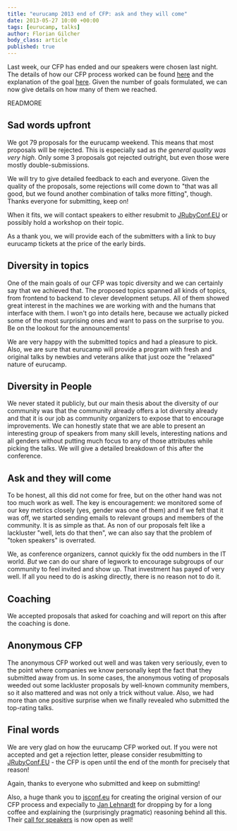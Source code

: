 ```yaml
---
title: "eurucamp 2013 end of CFP: ask and they will come"
date: 2013-05-27 10:00 +00:00
tags: [eurucamp, talks]
author: Florian Gilcher
body_class: article
published: true
---
```


Last week, our CFP has ended and our speakers were chosen last night. The details of how our CFP process worked can be found [here](http://2013.eurucamp.org/cfp) and the explanation of the goal [here](http://blog.eurucamp.org/2013/04/25/cfp-process). Given the number of goals formulated, we can now give details on how many of them we reached.

READMORE

## Sad words upfront

We got 79 proposals for the eurucamp weekend. This means that most proposals will be rejected. This is especially sad as *the general quality was very high*. Only some 3 proposals got rejected outright, but even those were mostly double-submissions.

We will try to give detailed feedback to each and everyone. Given the quality of the proposals, some rejections will come down to "that was all good, but we found another combination of talks more fitting", though. Thanks everyone for submitting, keep on!

When it fits, we will contact speakers to either resubmit to [JRubyConf.EU](http://2013.jrubyconf.eu) or possibly hold a workshop on their topic.

As a thank you, we will provide each of the submitters with a link to buy eurucamp tickets at the price of the early birds.

## Diversity in topics

One of the main goals of our CFP was topic diversity and we can certainly say that we achieved that. The proposed topics spanned all kinds of topics, from frontend to backend to clever development setups. All of them showed great interest in the machines we are working with and the humans that interface with them. I won't go into details here, because we actually picked some of the most surprising ones and want to pass on the surprise to you. Be on the lookout for the announcements!

We are very happy with the submitted topics and had a pleasure to pick. Also, we are sure that eurucamp will provide a program with fresh and original talks by newbies and veterans alike that just ooze the "relaxed" nature of eurucamp.

## Diversity in People

We never stated it publicly, but our main thesis about the diversity of our community was that the community already offers a lot diversity already and that it is our job as community organizers to expose that to encourage improvements. We can honestly state that we are able to present an interesting group of speakers from many skill levels, interesting nations and all genders without putting much focus to any of those attributes while picking the talks. We will give a detailed breakdown of this after the conference.

## Ask and they will come

To be honest, all this did not come for free, but on the other hand was not too much work as well. The key is encouragement: we monitored some of our key metrics closely (yes, gender was one of them) and if we felt that it was off, we started sending emails to relevant groups and members of the community. It is as simple as that. As non of our proposals felt like a lackluster "well, lets do that then", we can also say that the problem of "token speakers" is overrated.

We, as conference organizers, cannot quickly fix the odd numbers in the IT world. _But_ we can do our share of legwork to encourage subgroups of our community to feel invited and show up. That investment has payed of very well. If all you need to do is asking directly, there is no reason not to do it.

## Coaching

We accepted proposals that asked for coaching and will report on this after the coaching is done.

## Anonymous CFP

The anonymous CFP worked out well and was taken very seriously, even to the point where companies we know personally kept the fact that they submitted away from us. In some cases, the anonymous voting of proposals weeded out some lackluster proposals by well-known community members, so it also mattered and was not only a trick without value. Also, we had more than one positive surprise when we finally revealed who submitted the top-rating talks.

## Final words

We are very glad on how the eurucamp CFP worked out. If you were not accepted and get a rejection letter, please consider resubmitting to [JRubyConf.EU](http://2013.jrubyconf.eu) - the CFP is open until the end of the month for precisely that reason!

Again, thanks to everyone who submitted and keep on submitting!

Also, a huge thank you to [jsconf.eu](http://2013.jsconf.eu/) for creating the original version of our CFP process and expecially to [Jan Lehnardt](http://twitter.com/janl) for dropping by for a long coffee and explaining the (surprisingly pragmatic) reasoning behind all this. Their [call for speakers](http://2013.jsconf.eu/call-for-speakers) is now open as well!